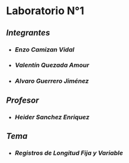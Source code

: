 # **Laboratorio N°1**

## ***Integrantes***

  * ### *Enzo Camizan Vidal*
  * ### *Valentín Quezada Amour*
  * ### *Alvaro Guerrero Jiménez*	

## ***Profesor*** 
  * ### *Heider Sanchez Enriquez*  


## ***Tema***
  * ###  *Registros de Longitud Fija y Variable*